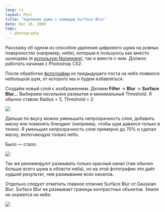 ```yaml
---
lang: ru
layout: Post
title: 'Удаление шума с помощью Surface Blur'
date: Dec 10, 2008
tags:
  - photography
---
```


Расскажу об одном из способов удаления цифрового шума на ровных поверхностях (например, небе), которым я пользуюсь как вместо шумодава (я [использую Noiseware](http://birdwatcher.ru/blog/1611 "Маленькое сравнение шумодавов")), так и вместе с ним. Должно работать начиная с Photoshop CS2.

<!--more-->

После обработки [фотографии](http://morning.photos/albums/anapa/photos/588/ "Долина Сукко, Анапа") из предыдущего поста на небе появился небольшой шум, от которого мы и будем избавляться.

Создаём новый слой с изображением. Делаем **Filter** → **Blur** → **Surface Blur…** Выбираем несильное размытие и минимальный Threshold. Я обычно ставлю Radius = 5, Threshold = 2:

![](http://wow.sapegin.me/3j3a1k430U0Y/surface-blur.png)

Дальше по вкусу можно уменьшить непрозрачность слоя, добавить маску или поменять блендинг (например, чтобы шум давился только в тенях). Я уменьшил непрозрачность слоя примерно до 70% и сделал маску, включающую только небо.

Было — стало:

![](http://wow.sapegin.me/1n2j3J1U1x1f/before-after.jpg)

Так же рекомендуют размывать только красный канал (там обычно больше всего шума в области неба), но на этой фотографии это даёт худший результат, чем размывание всех каналов.

Отдельно следует отметить главное отличие Surface Blur от Gaussian Blur. Surface Blur не размывает границы контрастных объектов. Земля не окажется на небе:

![](http://wow.sapegin.me/2g47181m3n1g/blur-gaussian-surface.jpg)
